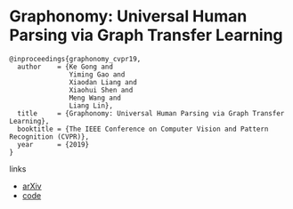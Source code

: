 # Graphonomy: Universal Human Parsing via Graph Transfer Learning

```
@inproceedings{graphonomy_cvpr19,
  author    = {Ke Gong and
               Yiming Gao and
               Xiaodan Liang and
               Xiaohui Shen and
               Meng Wang and
               Liang Lin},
  title     = {Graphonomy: Universal Human Parsing via Graph Transfer Learning},
  booktitle = {The IEEE Conference on Computer Vision and Pattern Recognition (CVPR)},
  year      = {2019}
}
```

links
- [arXiv](https://arxiv.org/abs/1904.04536)
- [code](https://github.com/Gaoyiminggithub/Graphonomy)

